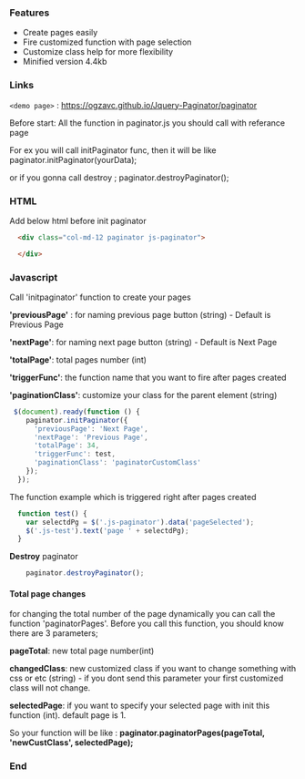 ### Features

- Create pages easily
- Fire customized function with page selection
- Customize class help for more flexibility
- Minified version 4.4kb

### Links

`<demo page>` : <https://ogzavc.github.io/Jquery-Paginator/paginator>

Before start: All the function in paginator.js you should call with referance page

For ex you will call initPaginator func, then it will be like paginator.initPaginator(yourData);

or if you gonna call destroy ; paginator.destroyPaginator();


### HTML

Add below html before init paginator

```html
  <div class="col-md-12 paginator js-paginator">

  </div>
```

### Javascript

Call 'initpaginator' function to create your pages

__'previousPage'__ :  for naming previous page button (string) - Default is Previous Page

__'nextPage'__:  for naming next page button (string) - Default is Next Page

__'totalPage'__:  total pages number (int)

__'triggerFunc'__:  the function name that you want to fire after pages created

__'paginationClass'__:  customize your class for the parent element (string)


```javascript
 $(document).ready(function () {
    paginator.initPaginator({
      'previousPage': 'Next Page',
      'nextPage': 'Previous Page',
      'totalPage': 34,
      'triggerFunc': test,
      'paginationClass': 'paginatorCustomClass'
    });
  });
```
The function example which is triggered right after pages created

```javascript
  function test() {
    var selectdPg = $('.js-paginator').data('pageSelected');
    $('.js-test').text('page ' + selectdPg);
  }
```

__Destroy__ paginator
```javascript
    paginator.destroyPaginator();
```

#### Total page changes
for changing the total number of the page dynamically
you can call the function 'paginatorPages'.
Before you call this function, you should know there are 3 parameters;

__pageTotal__: new total page number(int)

__changedClass__: new customized class if you want to change something with css or etc (string) - if you dont send this parameter your first customized class will not change.

__selectedPage__: if you want to specify your selected page with init this function (int). default page is 1.


So your function will be like : 
__paginator.paginatorPages(pageTotal, 'newCustClass', selectedPage);__



### End

